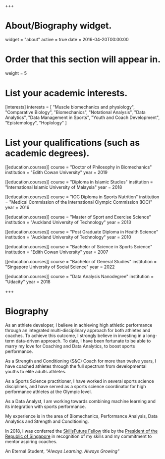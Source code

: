 +++
# About/Biography widget.
widget = "about"
active = true
date = 2016-04-20T00:00:00

# Order that this section will appear in.
weight = 5

# List your academic interests.
[interests]
  interests = [
    "Muscle biomechanics and physiology",
    "Comparative Biology",
    "Biomechanics",
    "Notational Analysis",
    "Data Analytics",
    "Data Management in Sports",
    "Youth and Coach Development",
    "Epistemology",
    "Hoplology"
  ]

# List your qualifications (such as academic degrees).
[[education.courses]]
  course = "Doctor of Philosophy in Biomechanics"
  institution = "Edith Cowan University"
  year = 2019

[[education.courses]]
  course = "Diploma in Islamic Studies"
  institution = "International Islamic University of Malaysia"
  year = 2018

[[education.courses]]
  course = "IOC Diploma in Sports Nutrition"
  institution = "Medical Commission of the International Olympic Commission (IOC)"
  year = 2016

[[education.courses]]
  course = "Master of Sport and Exercise Science"
  institution = "Auckland University of Technology"
  year = 2013

[[education.courses]]
  course = "Post Graduate Diploma in Health Science"
  institution = "Auckland University of Technology"
  year = 2010

[[education.courses]]
  course = "Bachelor of Science in Sports Science"
  institution = "Edith Cowan University"
  year = 2007

[[education.courses]]
  course = "Bachelor of General Studies"
  institution = "Singapore University of Social Science"
  year = 2022

[[education.courses]]
  course = "Data Analysis Nanodegree"
  institution = "Udacity"
  year = 2018


+++

# Biography

As an athlete developer, I believe in achieving high athletic performance through an integrated multi-disciplinary approach for both athletes and coaches. To achieve this outcome, I strongly believe in investing in a long-term data-driven approach. To date, I have been fortunate to be able to marry my love for Coaching and Data Analytics, to boost sports performance.

As a Strength and Conditioning (S&C) Coach for more than twelve years, I have coached athletes through the full spectrum from developmental youths to elite adults athletes.

As a Sports Science practitioner, I have worked in several sports science disciplines, and have served as a sports science coordinator for high performance athletes at the Olympic level.

As a Data Analyst, I am working towards combining machine learning and its integration with sports performance.

My experience is in the area of Biomechanics, Performance Analysis, Data Analytics and Strength and Conditioning.

In 2018, I was conferred the [SkillsFuture Fellow](http://www.skillsfuture.sg/fellowships/b18) title by the [President of the Republic of Singapore](https://www.istana.gov.sg/) in recognition of my skills and my commitment to mentor aspiring coaches.

An Eternal Student, _"Always Learning, Always Growing"_
